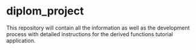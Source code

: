 # diplom_project
This repository will contain all the information as well as the development process with detailed instructions for the derived functions tutorial application.
